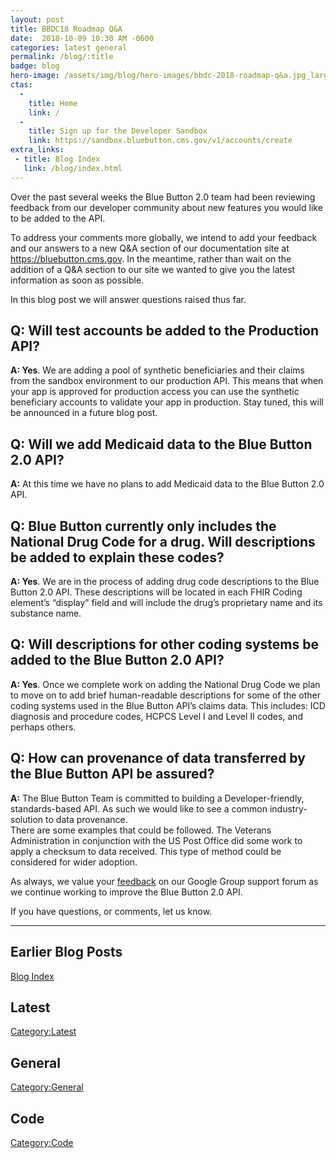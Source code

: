 ```yaml
---
layout: post
title: BBDC18 Roadmap Q&A
date:  2018-10-09 10:30 AM -0600
categories: latest general
permalink: /blog/:title
badge: blog
hero-image: /assets/img/blog/hero-images/bbdc-2018-roadmap-q&a.jpg_large
ctas:
  -
    title: Home
    link: /
  -
    title: Sign up for the Developer Sandbox
    link: https://sandbox.bluebutton.cms.gov/v1/accounts/create
extra_links:
 - title: Blog Index
   link: /blog/index.html
---
```


Over the past several weeks the Blue Button 2.0 team had been reviewing
feedback from our developer community about new features you would like
to be added to the API.

To address your comments more globally, we intend to add your feedback
and our answers to a new Q&A section of our documentation site at
https://bluebutton.cms.gov. In the meantime, rather than wait on the
addition of a Q&A section to our site we wanted to give you the latest
information as soon as possible.

In this blog post we will answer questions raised thus far.

## Q: Will test accounts be added to the Production API?
**A: Yes**.  We are adding a pool of synthetic beneficiaries and their claims from the
sandbox environment to our production API. This means that when your app is approved
for production access you can use the synthetic beneficiary accounts to validate your
app in production. Stay tuned, this will be announced in a future blog post.

## Q: Will we add Medicaid data to the Blue Button 2.0 API?
**A:**  At this time we have no plans to add Medicaid data to the Blue Button 2.0 API.

## Q: Blue Button currently only includes the National Drug Code for a drug. Will descriptions be added to explain these codes?
**A: Yes**.  We are in the process of adding drug code descriptions to the
Blue Button 2.0 API. These descriptions will be located in each FHIR Coding
element’s “display” field and will include the drug’s proprietary name
and its substance name.

## Q: Will descriptions for other coding systems be added to the Blue Button 2.0 API?
**A: Yes**.  Once we complete work on adding the National Drug Code we
plan to move on to add brief human-readable descriptions for some of the
other coding systems used in the Blue Button API’s claims data.
This includes: ICD diagnosis and procedure codes, HCPCS Level I
and Level II codes, and perhaps others.

## Q: How can provenance of data transferred by the Blue Button API be assured?
**A:**  The Blue Button Team is committed to building a Developer-friendly, standards-based API.
As such we would like to see a common industry-solution to data provenance.  
There are some examples that could be followed. The Veterans Administration in
conjunction with the US Post Office did some work to apply a checksum to data received.
This type of method could be considered for wider adoption.

As always, we value your [feedback](https://groups.google.com/forum/#!forum/Developer-group-for-cms-blue-button-api)
on our Google Group support forum as we continue working to improve the Blue Button 2.0 API.  

If you have questions, or comments, let us know.


---
## Earlier Blog Posts

[Blog Index](/blog/)

## Latest
[Category:Latest](/blog/category/latest.html)

## General
[Category:General](/blog/category/general.html)

## Code
[Category:Code](/blog/category/code.html)
